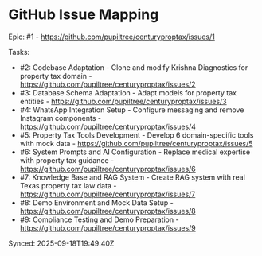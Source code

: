 # GitHub Issue Mapping

Epic: #1 - https://github.com/pupiltree/centuryproptax/issues/1

Tasks:
- #2: Codebase Adaptation - Clone and modify Krishna Diagnostics for property tax domain - https://github.com/pupiltree/centuryproptax/issues/2
- #3: Database Schema Adaptation - Adapt models for property tax entities - https://github.com/pupiltree/centuryproptax/issues/3
- #4: WhatsApp Integration Setup - Configure messaging and remove Instagram components - https://github.com/pupiltree/centuryproptax/issues/4
- #5: Property Tax Tools Development - Develop 6 domain-specific tools with mock data - https://github.com/pupiltree/centuryproptax/issues/5
- #6: System Prompts and AI Configuration - Replace medical expertise with property tax guidance - https://github.com/pupiltree/centuryproptax/issues/6
- #7: Knowledge Base and RAG System - Create RAG system with real Texas property tax law data - https://github.com/pupiltree/centuryproptax/issues/7
- #8: Demo Environment and Mock Data Setup - https://github.com/pupiltree/centuryproptax/issues/8
- #9: Compliance Testing and Demo Preparation - https://github.com/pupiltree/centuryproptax/issues/9

Synced: 2025-09-18T19:49:40Z
